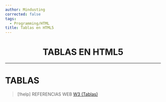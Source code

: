 ```yaml
---
author: Mindusting
corrected: false
tags:
  - Programming/HTML
title: Tablas en HTML5
---
```


<h1 align="center">TABLAS EN HTML5</h1>

---

# TABLAS

> [!help] REFERENCIAS WEB
> [W3 (Tablas)](https://www.w3schools.com/html/html_tables.asp)
